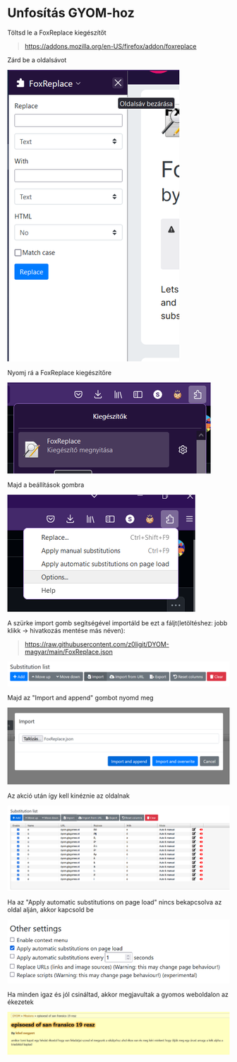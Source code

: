 # Unfosítás GYOM-hoz

Töltsd le a FoxReplace kiegészítőt
> https://addons.mozilla.org/en-US/firefox/addon/foxreplace

Zárd be a oldalsávot

![alt text](img/image1.png)

Nyomj rá a FoxReplace kiegészítőre

![alt text](img/image2.png)

Majd a beállítások gombra

![alt text](img/image3.png)

A szürke import gomb segítségével importáld be ezt a fáljt(letöltéshez: jobb klikk -> hivatkozás mentése más néven):
> https://raw.githubusercontent.com/z0ligit/DYOM-magyar/main/FoxReplace.json

![alt text](img/image4.png)

Majd az "Import and append" gombot nyomd meg

![alt text](img/image5.png)

Az akció után így kell kinéznie az oldalnak

![alt text](img/image6.png)

Ha az "Apply automatic substitutions on page load" nincs bekapcsolva az oldal alján, akkor kapcsold be

![alt text](img/image8.png)

Ha minden igaz és jól csináltad, akkor megjavultak a gyomos weboldalon az ékezetek

![alt text](img/image7.png)